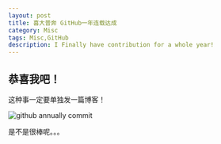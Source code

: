 ```yaml
---
layout: post
title: 喜大普奔 GitHub一年连载达成
category: Misc
tags: Misc,GitHub
description: I Finally have contribution for a whole year!
---
```



## 恭喜我吧！

这种事一定要单独发一篇博客！


![github annually commit](https://coding.net/u/ice1000/p/Images/git/raw/master/github-year.png)

是不是很棒呢。。。
